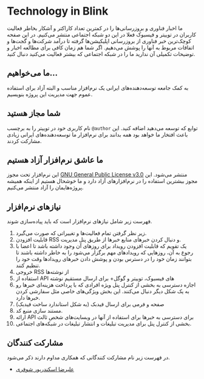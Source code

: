 Technology in Blink
===============================================
ما اخبار فناوری و بروزرسانی‌ها را در کمترین تعداد کاراکتر و آشکار بخاطر فعالیت کاربران در توییتر و فیسبوک فعلا در این دو شبکه اجتماعی منتشر می‌کنیم.
در این صفحه کوچک‌ترین خبر فناوری از بروزرسانی اپلیکیشن‌ها گرفته تا درآمد شرکت‌ها و گجت‌ها و اتفاقات مربوط به آنها را پوشش می‌دهیم.
اگر شما هم زمان کافی برای مطالعه اخبار و توضیحات تکمیلی آن ندارید ما را در شبکه اجتماعی که بیشتر فعالیت می‌کنید دنبال کنید.

ما می‌خواهیم...
--------------
به کمک جامعه توسعه‌دهنده‌های ایرانی یک نرم‌افزار مناسب و البته آزاد برای استفاده عموم جهت مدیریت این پروژه بنویسیم.

شما مجاز هستید
--------------
نام کاربری خود در توییتر را به برچسب `@author` توابع که توسعه می‌دهید اضافه کنید. این باعث افتخار ما خواهد بود همه بدانند برای نرم‌افزار ما توسعه‌دهنده‌های ایرانی زیادی مشارکت کردند.

ما عاشق نرم‌افزار آزاد هستیم
-------------------------
این نرم‌افزار تحت مجوز [GNU General Public License v3.0](https://www.gnu.org/copyleft/gpl.html) منتشر می‌شود. این مجوز بیشترین استفاده را در نرم‌افزار‌های آزاد دارد و ما خوشحال هستیم از اینکه همیشه پروژه‌هایمان را آزاد منتشر می‌کنیم.


نیاز‌های نرم‌افزار
--------------
فهرست زیر شامل نیاز‌های نرم‌افزار است که باید پیاده‌سازی شوند.

1. زیر نظر گرفتن تمام فعالیت‌ها و تغییراتی که صورت می‌گیرد.
2. قابلیت افزودن RSS و دنبال کردن خبر‌های منابع خبر‌ها از طریق پنل مدیریت.
3. یک تقویم که قابلیت افزودن رویداد برای روز‌های آن وجود داشته باشد تا اعضا با رجوع به آن، روز‌هایی که رویداد‌های مهم برگزار می‌شود را به خاطر داشته باشند تا بتوانند زمان خود را در دسترس بودن و پوشش دادن خبر‌های رویداد‌ها وقت خود را تنظیم کنند.
4. خروجی RSS از نوشته‌ها
5. استفاده از API های فیسبوک، توییتر و گوگل+ برای ارسال مستقیم نوشته
6. اجازه دسترسی به بخشی از کنترل پنل ویژه افرادی که با پرداخت هزینه‌ای خبر‌ها رو به یک شکل دیگر دنبال می‌کنند. این بخش ویژگی‌های خاصی مثل سفارشی کردن خبر‌ها دارد.
7. صفحه و فرمی برای ارسال فیدبک (به شکل استاندارد ساخت فیدبک)
8. مستند سازی منبع کد.
9. ارائه API برای دسترسی به خبر‌ها برای استفاده از آنها در وبسایت‌های شخص ثالث
10. بخشی از کنترل پنل برای مدیریت تبلیغات و انتشار تبلیغات در شبکه‌های اجتماعی.


مشارکت کنندگان
-------------
در فهرست زیر نام مشارکت کنندگانی که همکاری مداوم دارند ذکر می‌شود.
+ [علیرضا اسکندرپور شوفری](http://about.me/cyletech/)

